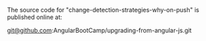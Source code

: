 The source code for "change-detection-strategies-why-on-push" is published online at:

git@github.com:AngularBootCamp/upgrading-from-angular-js.git
